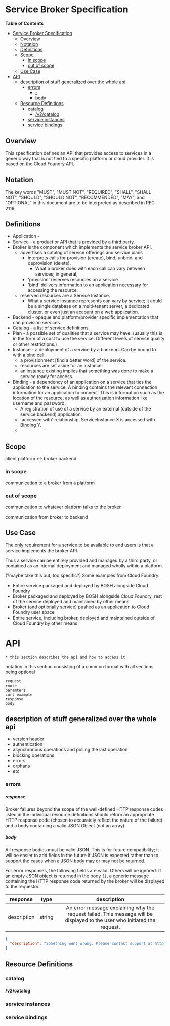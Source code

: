 # Service Broker Specification

**Table of Contents**

- [Service Broker Specification](#service-broker-specification)
    - [Overview](#overview)
    - [Notation](#notation)
    - [Definitions](#definitions)
    - [Scope](#scope)
        - [in scope](#in-scope)
        - [out of scope](#out-of-scope)
    - [Use Case](#use-case)
- [API](#api)
    - [description of stuff generalized over the whole api](#description-of-stuff-generalized-over-the-whole-api)
        - [errors](#errors)
            - [-](#-)
            - [body](#body)
    - [Resource Definitions](#resource-definitions)
        - [catalog](#catalog)
            - [/v2/catalog](#v2catalog)
        - [service instances](#service-instances)
        - [service bindings](#service-bindings)

## Overview

This specification defines an API that provides access to services in
a generic way that is not tied to a specific platform or cloud
provider. It is based on the Cloud Foundry API. 


## Notation

The key words "MUST", "MUST NOT", "REQUIRED", "SHALL", "SHALL NOT",
      "SHOULD", "SHOULD NOT", "RECOMMENDED", "MAY", and "OPTIONAL" in
      this document are to be interpreted as described in RFC 2119.

## Definitions

 * Application - 
 * Service - a product or API that is provided by a third party.
 * Broker is the component which implements the service broker API.
   - advertises a catalog of service offerings and service
     plans
     - interprets calls for provision (create), bind, unbind, and
deprovision (delete).
        - What a broker does with each call can vary between services; in
     general,
     - 'provision' reserves resources on a service
     - 'bind' delivers information to an application necessary for
       accessing the resource.
   - reserved resources are a Service Instance.
     - What a service instance represents can vary by service; it
       could be a single database on a multi-tenant server, a
       dedicated cluster, or even just an account on a web
       application.
 * Backend - opaque and platform/provider specific implementation that
   can provision services.
 * Catalog - a list of service definitions.
 * Plan - a possible set of qualities that a service may have. (usually
        this is in the form of a cost to use the service. Different levels
        of service quality or other restrictions.)
 * Instance - a deployment of a service by a backend. Can be bound to
        with a bind call.
    - a provisionment [find a better word] of the service. 
    - resources are set aside for an instance.
    - an instance existing implies that something was done to make a
      service ready for access.
 * Binding - a dependency of an application on a service that ties the
   application to the service. A binding contains the relevant
   connection information for an application to connect. This is
   information such as the location of the resource, as well as
   authorization information like username and password. 
    - A registration of use of a service by an external (outside of
      the service backend) application.
    - 'accessed with' relationship. ServiceInstance X is accessed with
      Binding Y.
    - 

## Scope 

client <X> platform <-> broker <X> backend

### in scope

communication to a broker from a platform

### out of scope

communication to whatever platform talks to the broker

communication from broker to backend




## Use Case
The only requirement for a service to be available to end users is
that a service implements the broker API.

Thus a service can be entirely provided and managed by a third party,
or contained as an internal deployment and managed wholly within a
platform.

(?maybe take this out, too specific?)  Some examples from Cloud
Foundry:
* Entire service packaged and deployed by BOSH alongside Cloud Foundry
* Broker packaged and deployed by BOSH alongside Cloud Foundry, rest
  of the service deployed and maintained by other means
* Broker (and optionally service) pushed as an application to Cloud
  Foundry user space
* Entire service, including broker, deployed and maintained outside of
  Cloud Foundry by other means


# API

    * this section describes the api and how to access it
    
notation in this section consisting of a common format with all
sections being optional

```
request
route
paramters
curl example
response
body
```

## description of stuff generalized over the whole api

  * version header
  * authentication
  * asynchronous operations and polling the last operation
  * blocking operations
  * errors
  * orphans
  * etc

### errors 

##### response

Broker failures beyond the scope of the well-defined HTTP response
codes listed in the individual resource definitions should return an
appropriate HTTP response code (chosen to accurately reflect the
nature of the failure) and a body containing a valid JSON Object (not
an array).

##### body 

All response bodies must be valid JSON. This is for future
compatibility; it will be easier to add fields in the future if JSON
is expected rather than to support the cases when a JSON body may or
may not be returned.

For error responses, the following fields are valid. Others will be
ignored. If an empty JSON object is returned in the body `{}`, a
generic message containing the HTTP response code returned by the
broker will be displayed to the requestor.

|  response |type   | description  |
|:-:|:-:|:-:|
|  description | string  | An error message explaining why the request failed. This message will be displayed to the user who initiated the request.  |


```json
{
  "description": "Something went wrong. Please contact support at http://support.example.com."
}
```




## Resource Definitions

### catalog

#### /v2/catalog

### service instances

### service bindings
